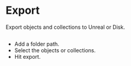# Export

Export objects and collections to Unreal or Disk.

<p><img :src="$withBase('/img/ui_export.png')" alt='' /></p>

<!-- If [Path](/preference.html#path) is not defined then the `Export` button will disable. -->

- Add a folder path.
- Select the objects or collections.
- Hit export.

<p><img :src="$withBase('/img/export.gif')" alt='' /></p>

<!-- ::: tip CHECK : Selected Objects
- Exports only the selected objects.
- Objects can be in any collection.
:::

<p><img :src="$withBase('/img/any_collection.png')" alt='' /></p>

::: tip UNCHECK : Selected Objects
- Objects should be in `Export` collection.
:::

<p><img :src="$withBase('/img/export_collection.png')" alt='' /></p>

::: tip DON'T
- Select any children object(s).
- Select any collisions, sockets, lods.
::: -->